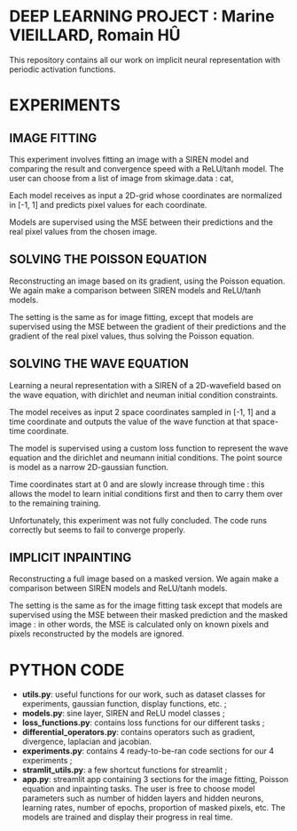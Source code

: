 # DEEP LEARNING PROJECT : Marine VIEILLARD, Romain HÛ
This repository contains all our work on implicit neural representation with periodic activation functions.


# EXPERIMENTS
## IMAGE FITTING
This experiment involves fitting an image with a SIREN model and comparing the result and convergence speed with a ReLU/tanh model. The user can choose from a list of image from 
skimage.data : cat, 

Each model receives as input a 2D-grid whose coordinates are normalized in [-1, 1] and predicts pixel values for each coordinate.

Models are supervised using the MSE between their predictions and the real pixel values from the chosen image.


## SOLVING THE POISSON EQUATION
Reconstructing an image based on its gradient, using the Poisson equation. We again make a comparison between SIREN models and ReLU/tanh models.

The setting is the same as for image fitting, except that models are supervised using the MSE between the gradient of their predictions and the gradient of the real pixel values, thus solving the Poisson equation.


## SOLVING THE WAVE EQUATION
Learning a neural representation with a SIREN of a 2D-wavefield based on the wave equation, with dirichlet and neuman initial condition constraints.

The model receives as input 2 space coordinates sampled in [-1, 1] and a time coordinate and outputs the value of the wave function at that space-time coordinate.

The model is supervised using a custom loss function to represent the wave equation and the dirichlet and neumann initial conditions. The point source is model as a narrow 2D-gaussian function.

Time coordinates start at 0 and are slowly increase through time : this allows the model to learn initial conditions first and then to carry them over to the remaining training.

Unfortunately, this experiment was not fully concluded. The code runs correctly but seems to fail to converge properly.


## IMPLICIT INPAINTING
Reconstructing a full image based on a masked version. We again make a comparison between SIREN models and ReLU/tanh models.

The setting is the same as for the image fitting task except that models are supervised using the MSE between their masked prediction and the masked image : in other words, the MSE is calculated only on known pixels and pixels reconstructed by the models are ignored.


# PYTHON CODE
- **utils.py**: useful functions for our work, such as dataset classes for experiments, gaussian function, display functions, etc. ;
- **models.py**: sine layer, SIREN and ReLU model classes ;
- **loss_functions.py**: contains loss functions for our different tasks ;
- **differential_operators.py**: contains operators such as gradient, divergence, laplacian and jacobian.
- **experiments.py**: contains 4 ready-to-be-ran code sections for our 4 experiments ;
- **stramlit_utils.py**: a few shortcut functions for streamlit ;
- **app.py**: streamlit app containing 3 sections for the image fitting, Poisson equation and inpainting tasks. The user is free to choose model parameters such as number of hidden layers and hidden neurons, learning rates, number of epochs, proportion of masked pixels, etc. The models are trained and display their progress in real time.